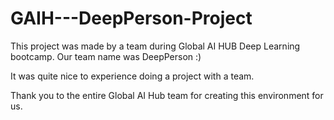 # GAIH---DeepPerson-Project

This project was made by a team during Global AI HUB Deep Learning bootcamp.
Our team name was DeepPerson :)

It was quite nice to experience doing a project with a team.

Thank you to the entire Global AI Hub team for creating this environment for us.

